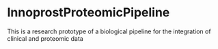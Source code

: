 # InnoprostProteomicPipeline
This is a research prototype of a biological pipeline for the integration of clinical and proteomic data
